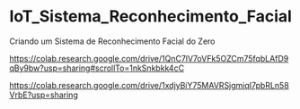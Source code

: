 # IoT_Sistema_Reconhecimento_Facial
 Criando um Sistema de Reconhecimento Facial do Zero

https://colab.research.google.com/drive/1QnC7lV7oVFk5OZCm75fqbLAfD9qBy9bw?usp=sharing#scrollTo=1nkSnkbkk4cC

https://colab.research.google.com/drive/1xdjyBiY75MAVRSjgmiqI7pbRLn58VrbE?usp=sharing
